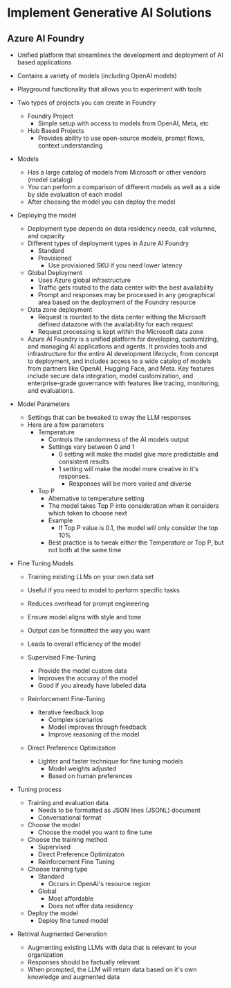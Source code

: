 # Implement Generative AI Solutions

## Azure AI Foundry

- Unified platform that streamlines the development and deployment of AI based applications
- Contains a variety of models (including OpenAI models)
- Playground functionality that allows you to experiment with tools
- Two types of projects you can create in Foundry
  - Foundry Project
    - Simple setup with access to models from OpenAI, Meta, etc
  - Hub Based Projects
    - Provides ability to use open-source models, prompt flows, context understanding

- Models
  - Has a large catalog of models from Microsoft or other vendors (model catalog)
  - You can perform a comparison of different models as well as a side by side evaluation of each model
  - After choosing the model you can deploy the model

- Deploying the model
  - Deployment type depends on data residency needs, call volumne, and capacity
  - Different types of deployment types in Azure AI Foundry
    - Standard
    - Provisioned
      - Use provisioned SKU if you need lower latency 
  - Global Deployment
    - Uses Azure global infrastructure
    - Traffic gets routed to the data center with the best availability
    - Prompt and responses may be processed in any geographical area based on the deployment of the Foundry resource
  - Data zone deployment
    - Request is rounted to the data center withing the Microsoft defined datazone with the availability for each request
    - Request processing is kept within the Microsoft data zone
  - Azure AI Foundry is a unified platform for developing, customizing, and managing AI applications and agents. It provides tools and infrastructure for the entire AI development lifecycle, from concept to deployment, and includes access to a wide catalog of models from partners like OpenAI, Hugging Face, and Meta. Key features include secure data integration, model customization, and enterprise-grade governance with features like tracing, monitoring, and evaluations. 

- Model Parameters
  - Settings that can be tweaked to sway the LLM responses
  - Here are a few parameters 
    - Temperature
      - Controls the randomness of the AI models output
      - Settings vary between 0 and 1
        - 0 setting will make the model give more predictable and consistent results
        - 1 setting will make the model more creative in it's responses.
          - Responses will be more varied and diverse
    - Top P
      - Alternative to temperature setting
      - The model takes Top P into consideration when it considers which token to choose next
      - Example
        - If Top P value is 0.1, the model will only consider the top 10%
      - Best practice is to tweak either the Temperature or Top P, but not both at the same time

- Fine Tuning Models
  - Training existing LLMs on your own data set
  - Useful if you need to model to perform specific tasks
  - Reduces overhead for prompt engineering
  - Ensure model aligns with style and tone
  - Output can be formatted the way you want
  - Leads to overall efficiency of the model
  
  - Supervised Fine-Tuning
    - Provide the model custom data
    - Improves the accuray of the model
    - Good if you already have labeled data
  - Reinforcement Fine-Tuning
    - Iterative feedback loop
      - Complex scenarios
      - Model improves through feedback
      - Improve reasoning of the model
  - Direct Preference Optimization
    - Lighter and faster technique for fine tuning models
      - Model weights adjusted
      - Based on human preferences
  
- Tuning process
  - Training and evaluation data
    - Needs to be formatted as JSON lines (JSONL) document
    - Conversational format
  - Choose the model
    - Choose the model you want to fine tune
  - Choose the training method
    - Supervised
    - Direct Preference Optimizaton
    - Reinforcement Fine Tuning
  - Choose training type
    - Standard
      - Occurs in OpenAI's resource region
    - Global
      - Most affordable
      - Does not offer data residency
  - Deploy the model
    - Deploy fine tuned model
  
- Retrival Augmented Generation
  - Augmenting existing LLMs with data that is relevant to your organization
  - Responses should be factually relevant
  - When prompted, the LLM will return data based on it's own knowledge and augmented data

